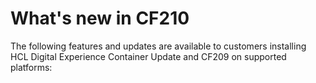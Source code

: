 # What's new in CF210

The following features and updates are available to customers installing HCL Digital Experience Container Update and CF209 on supported platforms:
